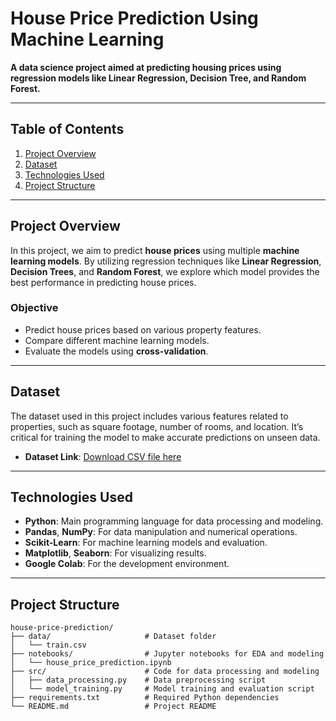 # **House Price Prediction Using Machine Learning**

**A data science project aimed at predicting housing prices using regression models like Linear Regression, Decision Tree, and Random Forest.**

---

## **Table of Contents**
1. [Project Overview](#project-overview)
2. [Dataset](#dataset)
3. [Technologies Used](#technologies-used)
4. [Project Structure](#project-structure)

---

## **Project Overview**

In this project, we aim to predict **house prices** using multiple **machine learning models**. By utilizing regression techniques like **Linear Regression**, **Decision Trees**, and **Random Forest**, we explore which model provides the best performance in predicting house prices.

### **Objective**
- Predict house prices based on various property features.
- Compare different machine learning models.
- Evaluate the models using **cross-validation**.

---

## **Dataset**

The dataset used in this project includes various features related to properties, such as square footage, number of rooms, and location. It’s critical for training the model to make accurate predictions on unseen data.

- **Dataset Link**: [Download CSV file here](https://www.kaggle.com/datasets/yasserh/housing-prices-dataset)

---

## **Technologies Used**

- **Python**: Main programming language for data processing and modeling.
- **Pandas**, **NumPy**: For data manipulation and numerical operations.
- **Scikit-Learn**: For machine learning models and evaluation.
- **Matplotlib**, **Seaborn**: For visualizing results.
- **Google Colab**: For the development environment.

---

## **Project Structure**

```plaintext
house-price-prediction/
├── data/                     # Dataset folder
│   └── train.csv
├── notebooks/                # Jupyter notebooks for EDA and modeling
│   └── house_price_prediction.ipynb
├── src/                      # Code for data processing and modeling
│   ├── data_processing.py    # Data preprocessing script
│   └── model_training.py     # Model training and evaluation script
├── requirements.txt          # Required Python dependencies
└── README.md                 # Project README
